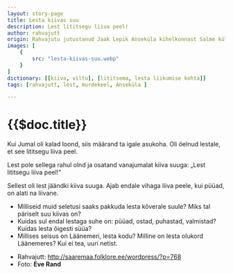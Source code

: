 ```yaml
---
layout: story-page
title: Lesta kiivas suu
description: Lest lititsegu liiva peel!
author: rahvajutt
origin: Rahvajutu jutustanud Jaak Lepik Anseküla kihelkonnast Salme külast. 
images: [
    {
        src: "lesta-kiivas-suu.webp"
    }
]
dictionary: [[kiiva, viltu], [lititsema, lesta liikumise kohta]]
tags: [rahvajutt, lest, murdekeel, Anseküla ]

---
```



# {{$doc.title}}

Kui Jumal oli kalad loond, siis määrand ta igale asukoha. Oli öelnud lestale, et see lititsegu liiva peel.

Lest pole sellega rahul olnd ja osatand vanajumalat kiiva suuga: „Lest lititsegu liiva peel!“

Sellest oli lest jäändki kiiva suuga. Ajab endale vihaga liiva peele, kui püüad, on alati na liivane.



<story-author :author="author" :origin="origin"></story-author>

<story-dictionary :terms="dictionary"></story-dictionary>

<details-wrapper summary="Mis mõtted tekkisid?">

- Milliseid muid seletusi saaks pakkuda lesta kõverale suule? Miks tal päriselt suu kiivas on?
- Kuidas sul endal lestaga suhe on: püüad, ostad, puhastad, valmistad? Kuidas lesta õigesti süüa?
- Millises seisus on Läänemeri, lesta kodu? Milline on lesta olukord Läänemeres? Kui ei tea, uuri netist. 

</details-wrapper>


<details-wrapper summary="Allikad" class="text-sm" icon="icon-park-outline:document-folder">

- Rahvajutt: http://saaremaa.folklore.ee/wordpress/?p=768
- Foto: **Eve Rand**

</details-wrapper>

